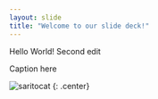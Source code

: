 ```yaml
---
layout: slide
title: "Welcome to our slide deck!"
---
```


Hello World!
Second edit

Caption here

![saritocat](https://octodex.github.com/images/saritocat.png)
{: .center}
